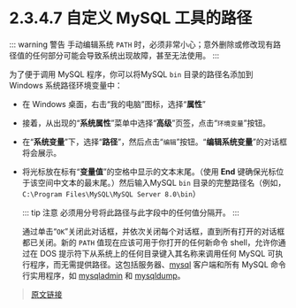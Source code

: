 # 2.3.4.7 自定义 MySQL 工具的路径

::: warning 警告
手动编辑系统 `PATH` 时，必须非常小心；意外删除或修改现有路径值的任何部分可能会导致系统出现故障，甚至无法使用。
:::

为了便于调用 MySQL 程序，你可以将MySQL `bin` 目录的路径名添加到 Windows 系统路径环境变量中：

- 在 Windows 桌面，右击“我的电脑”图标，选择“**属性**”

- 接着，从出现的“**系统属性**”菜单中选择“**高级**”页签，点击“`环境变量`”按钮。

- 在“**系统变量**”下，选择“**路径**”，然后点击“`编辑`”按钮。“**编辑系统变量**”的对话框将会展示。

- 将光标放在标有“**变量值**”的空格中显示的文本末尾。（使用 **End** 键确保光标位于该空间中文本的最末尾。）然后输入MySQL `bin` 目录的完整路径名（例如，`C:\Program Files\MySQL\MySQL Server 8.0\bin`）

    ::: tip 注意
    必须用分号将此路径与此字段中的任何值分隔开。
    :::

    通过单击“`OK`”关闭此对话框，并依次关闭每个对话框，直到所有打开的对话框都已关闭。新的 `PATH` 值现在应该可用于你打开的任何新命令 shell，允许你通过在 DOS 提示符下从系统上的任何目录键入其名称来调用任何 MySQL 可执行程序，而无需提供路径。这包括服务器、[mysql](/4/4.5/4.5.1/mysql.html) 客户端和所有 MySQL 命令行实用程序，如 [mysqladmin](/4/4.5/4.5.2/mysqladmin.html) 和 [mysqldump](/4/4.5/4.5.4/mysqldump.html)。

> [原文链接](https://dev.mysql.com/doc/refman/8.0/en/mysql-installation-windows-path.html)
